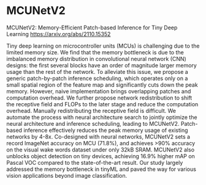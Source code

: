 # MCUNetV2
MCUNetV2: Memory-Efficient Patch-based Inference for Tiny Deep Learning
https://arxiv.org/abs/2110.15352

Tiny deep learning on microcontroller units (MCUs) is challenging due to the limited memory size. We find that the memory bottleneck is due to the imbalanced memory distribution in convolutional neural network (CNN) designs: the first several blocks have an order of magnitude larger memory usage than the rest of the network. To alleviate this issue, we propose a generic patch-by-patch inference scheduling, which operates only on a small spatial region of the feature map and significantly cuts down the peak memory. However, naive implementation brings overlapping patches and computation overhead. We further propose network redistribution to shift the receptive field and FLOPs to the later stage and reduce the computation overhead. Manually redistributing the receptive field is difficult. We automate the process with neural architecture search to jointly optimize the neural architecture and inference scheduling, leading to MCUNetV2. Patch-based inference effectively reduces the peak memory usage of existing networks by 4-8x. Co-designed with neural networks, MCUNetV2 sets a record ImageNet accuracy on MCU (71.8%), and achieves >90% accuracy on the visual wake words dataset under only 32kB SRAM. MCUNetV2 also unblocks object detection on tiny devices, achieving 16.9% higher mAP on Pascal VOC compared to the state-of-the-art result. Our study largely addressed the memory bottleneck in tinyML and paved the way for various vision applications beyond image classification.
